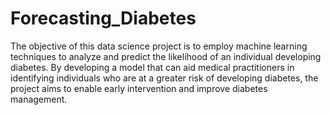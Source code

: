 # Forecasting_Diabetes

The objective of this data science project is to employ machine learning techniques to analyze and predict the likelihood of an individual developing diabetes. By developing a model that can aid medical practitioners in identifying individuals who are at a greater risk of developing diabetes, the project aims to enable early intervention and improve diabetes management.
